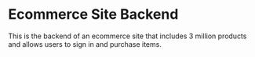 # Ecommerce Site Backend

This is the backend of an ecommerce site that includes 3 million products
and allows users to sign in and purchase items.
